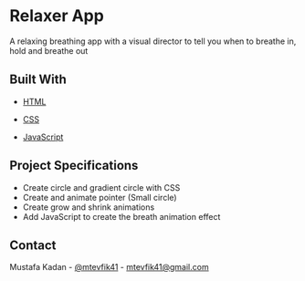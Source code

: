 <!-- ABOUT THE PROJECT -->

# Relaxer App

A relaxing breathing app with a visual director to tell you when to breathe in, hold and breathe out

## Built With

- [HTML](https://en.wikipedia.org/wiki/HTML)

- [CSS](https://en.wikipedia.org/wiki/CSS)

- [JavaScript](https://www.javascript.com/)

## Project Specifications

- Create circle and gradient circle with CSS
- Create and animate pointer (Small circle)
- Create grow and shrink animations
- Add JavaScript to create the breath animation effect

## Contact

Mustafa Kadan - [@mtevfik41](https://twitter.com/mtevfik41) - mtevfik41@gmail.com
